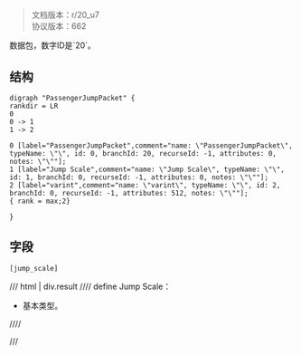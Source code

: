 # <!-- md:samp PassengerJumpPacket -->

> 文档版本：r/20_u7<br/>协议版本：662

<!-- md:samp PassengerJumpPacket -->数据包，数字ID是`20`。

## 结构

```viz
digraph "PassengerJumpPacket" {
rankdir = LR
0
0 -> 1
1 -> 2

0 [label="PassengerJumpPacket",comment="name: \"PassengerJumpPacket\", typeName: \"\", id: 0, branchId: 20, recurseId: -1, attributes: 0, notes: \"\""];
1 [label="Jump Scale",comment="name: \"Jump Scale\", typeName: \"\", id: 1, branchId: 0, recurseId: -1, attributes: 0, notes: \"\""];
2 [label="varint",comment="name: \"varint\", typeName: \"\", id: 2, branchId: 0, recurseId: -1, attributes: 512, notes: \"\""];
{ rank = max;2}

}

```

## 字段

```title='PassengerJumpPacket'
[jump_scale]
```

/// html | div.result
//// define
Jump Scale：<!-- md:samp varint -->

- 基本类型。


////

///

